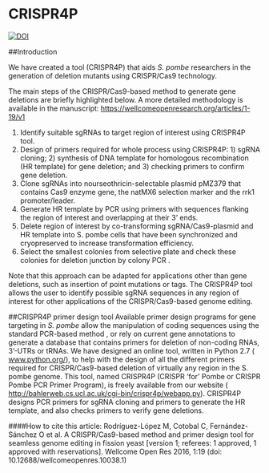 # CRISPR4P


[![DOI](https://zenodo.org/badge/45244871.svg)](https://zenodo.org/badge/latestdoi/45244871)

##Introduction

We have created a tool (CRISPR4P) that aids *S. pombe* researchers in the generation of deletion mutants using CRISPR/Cas9 technology. 

The main steps of the CRISPR/Cas9-based method to generate gene deletions are briefly highlighted below. A more detailed methodology is available in the manuscript: https://wellcomeopenresearch.org/articles/1-19/v1 

1. Identify suitable sgRNAs to target region of interest using CRISPR4P tool. 
2. Design of primers required for whole process using CRISPR4P: 1) sgRNA cloning; 2) synthesis of DNA template for homologous recombination (HR template) for gene deletion; and 3) checking primers to confirm gene deletion.
3. Clone sgRNAs into nourseothricin-selectable plasmid pMZ379 that contains Cas9 enzyme gene, the natMX6 selection marker and the rrk1 promoter/leader.
4. Generate HR template by PCR using primers with sequences flanking the region of interest and overlapping at their 3’ ends.
5. Delete region of interest by co-transforming sgRNA/Cas9-plasmid and HR template into S. pombe cells that have been synchronized and cryopreserved to increase transformation efficiency.
6. Select the smallest colonies from selective plate  and check these colonies for deletion junction by colony PCR .

Note that this approach can be adapted for applications other than gene deletions, such as insertion of point mutations or tags. The CRISPR4P tool allows the user to identify possible sgRNA sequences in any region of interest for other applications of the CRISPR/Cas9-based genome editing.

##CRISPR4P primer design tool
Available primer design programs for gene targeting in *S. pombe* allow the manipulation of coding sequences using the standard PCR-based method , or rely on current gene annotations to generate a database that contains primers for deletion of non-coding RNAs, 3’-UTRs or tRNAs. We have designed an online tool, written in Python 2.7 ( www.python.org/), to help with the design of all the different primers required for CRISPR/Cas9-based deletion of virtually any region in the S. pombe genome. This tool, named CRISPR4P (CRISPR ‘for’ Pombe or CRISPR Pombe PCR Primer Program), is freely available from our website ( http://bahlerweb.cs.ucl.ac.uk/cgi-bin/crispr4p/webapp.py). CRISPR4P designs PCR primers for sgRNA cloning and primers to generate the HR template, and also checks primers to verify gene deletions. 

####How to cite this article:
Rodríguez-López M, Cotobal C, Fernández-Sánchez O et al. A CRISPR/Cas9-based method and primer design tool for seamless genome editing in fission yeast [version 1; referees: 1 approved, 1 approved with reservations]. Wellcome Open Res 2016, 1:19
(doi: 10.12688/wellcomeopenres.10038.1) 


